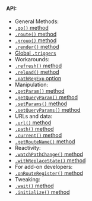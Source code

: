 #### API:
 - General Methods:
 - [`.go()` method](https://github.com/VeliovGroup/flow-router/blob/master/docs/api/go.md)
 - [`.route()` method](https://github.com/VeliovGroup/flow-router/blob/master/docs/api/route.md)
 - [`.group()` method](https://github.com/VeliovGroup/flow-router/blob/master/docs/api/group.md)
 - [`.render()` method](https://github.com/VeliovGroup/flow-router/blob/master/docs/api/render.md)
 - [Global `.triggers`](https://github.com/VeliovGroup/flow-router/blob/master/docs/api/triggers.md)
 - Workarounds:
 - [`.refresh()` method](https://github.com/VeliovGroup/flow-router/blob/master/docs/api/refresh.md)
 - [`.reload()` method](https://github.com/VeliovGroup/flow-router/blob/master/docs/api/reload.md)
 - [`.pathRegExp` option](https://github.com/VeliovGroup/flow-router/blob/master/docs/api/pathRegExp.md)
 - Manipulation:
 - [`.getParam()` method](https://github.com/VeliovGroup/flow-router/blob/master/docs/api/getParam.md)
 - [`.getQueryParam()` method](https://github.com/VeliovGroup/flow-router/blob/master/docs/api/getQueryParam.md)
 - [`.setParams()` method](https://github.com/VeliovGroup/flow-router/blob/master/docs/api/setParams.md)
 - [`.setQueryParams()` method](https://github.com/VeliovGroup/flow-router/blob/master/docs/api/setQueryParams.md)
 - URLs and data:
 - [`.url()` method](https://github.com/VeliovGroup/flow-router/blob/master/docs/api/url.md)
 - [`.path()` method](https://github.com/VeliovGroup/flow-router/blob/master/docs/api/path.md)
 - [`.current()` method](https://github.com/VeliovGroup/flow-router/blob/master/docs/api/current.md)
 - [`.getRouteName()` method](https://github.com/VeliovGroup/flow-router/blob/master/docs/api/getRouteName.md)
 - Reactivity:
 - [`.watchPathChange()` method](https://github.com/VeliovGroup/flow-router/blob/master/docs/api/watchPathChange.md)
 - [`.withReplaceState()` method](https://github.com/VeliovGroup/flow-router/blob/master/docs/api/withReplaceState.md)
 - For add-on developers:
 - [`.onRouteRegister()` method](https://github.com/VeliovGroup/flow-router/blob/master/docs/api/onRouteRegister.md)
 - Tweaking:
 - [`.wait()` method](https://github.com/VeliovGroup/flow-router/blob/master/docs/api/wait.md)
 - [`.initialize()` method](https://github.com/VeliovGroup/flow-router/blob/master/docs/api/initialize.md)